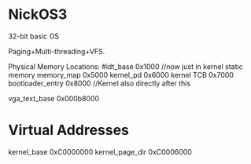 # NickOS3
32-bit basic OS

Paging+Multi-threading+VFS.

Physical Memory Locations:
#idt_base           0x1000 //now just in kernel static memory
memory_map          0x5000 
kernel_pd           0x6000
kernel TCB          0x7000
bootloader_entry    0x8000 //Kernel also directly after this

vga_text_base       0x000b8000

# Virtual Addresses
kernel_base         0xC0000000
kernel_page_dir     0xC0006000

